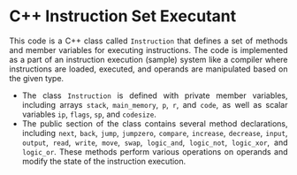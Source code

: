 # C++ Instruction Set Executant 

<div align="justify">
  
This code is a C++ class called `Instruction` that defines a set of methods and member variables for executing instructions. The code is implemented as a part of an instruction execution (sample) system like a compiler where instructions are loaded, executed, and operands are manipulated based on the given type.

- The class `Instruction` is defined with private member variables, including arrays `stack`, `main_memory`, `p`, `r`, and `code`, as well as scalar variables `ip`, `flags`, `sp`, and `codesize`.
- The public section of the class contains several method declarations, including `next`, `back`, `jump`, `jumpzero`, `compare`, `increase`, `decrease`, `input`, `output`, `read`, `write`, `move`, `swap`, `logic_and`, `logic_not`, `logic_xor`, and `logic_or`. These methods perform various operations on operands and modify the state of the instruction execution.

</div>
